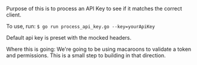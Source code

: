 Purpose of this is to process an API Key to see if it matches the correct client.

To use, run:
`$ go run process_api_key.go --key=yourApiKey`

Default api key is preset with the mocked headers. 

Where this is going:
We're going to be using macaroons to validate a token and permissions. This is a small step to building in that direction.